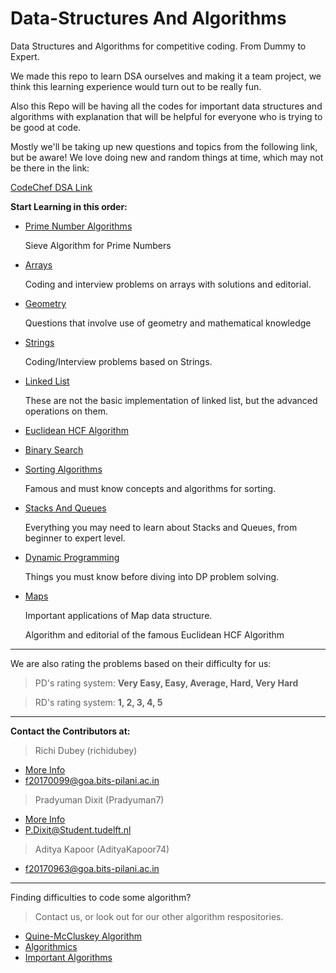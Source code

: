 # Data-Structures And Algorithms
Data Structures and Algorithms for competitive coding. From Dummy to Expert.


We made this repo to learn DSA ourselves and making it a team project, we think this learning experience would turn out to be really fun.

Also this Repo will be having all the codes for important data structures and algorithms with explanation that will be helpful for everyone who is trying to be good at code.

Mostly we'll be taking up new questions and topics from the following link, but be aware! We love doing new and random things at time, which may not be there in the link:

[CodeChef DSA Link](https://www.codechef.com/certification/data-structures-and-algorithms/prepare#foundation)



**Start Learning in this order:**

- [Prime Number Algorithms](https://github.com/richidubey/AwesomeDataStructuresAndAlgorithms/tree/master/Primes)  
  
   Sieve Algorithm for Prime Numbers

  
- [Arrays](https://github.com/richidubey/AwesomeDataStructuresAndAlgorithms/tree/master/Arrays)

   Coding and interview problems on arrays with solutions and editorial.


- [Geometry](https://github.com/richidubey/AwesomeDataStructuresAndAlgorithms/tree/master/Geometry)

   Questions that involve use of geometry and mathematical knowledge

  
- [Strings](https://github.com/richidubey/AwesomeDataStructuresAndAlgorithms/tree/master/Strings)  

   Coding/Interview problems based on Strings.

- [Linked List](https://github.com/richidubey/AwesomeDataStructuresAndAlgorithms/tree/master/Linked%20List)

   These are not the basic implementation of linked list, but the advanced operations on them.

   
- [Euclidean HCF Algorithm](https://github.com/richidubey/AwesomeDataStructuresAndAlgorithms/tree/master/Euclid-s%20GCD%20and%20HCF%20Algorithm)


- [Binary Search](https://github.com/richidubey/AwesomeDataStructuresAndAlgorithms/tree/master/Binary%20Search)


- [Sorting Algorithms](https://github.com/richidubey/AwesomeDataStructuresAndAlgorithms/tree/master/Sorting%20Algorithms)

   Famous and must know concepts and algorithms for sorting.


- [Stacks And Queues](https://github.com/richidubey/AwesomeDataStructuresAndAlgorithms/tree/master/StacksAndQueues)

   Everything you may need to learn about Stacks and Queues, from beginner to expert level.

  
- [Dynamic Programming](https://github.com/richidubey/AwesomeDataStructuresAndAlgorithms/tree/master/Dynamic%20Programming)

   Things you must know before diving into DP problem solving.

 
 - [Maps](https://github.com/richidubey/AwesomeDataStructuresAndAlgorithms/tree/master/Maps)

   Important applications of Map data structure.
  

  

  
   Algorithm and editorial of the famous Euclidean HCF Algorithm
  
***

We are also rating the problems based on their difficulty for us:

> PD's rating system: **Very Easy, Easy, Average, Hard, Very Hard**

> RD's rating system: **1, 2, 3, 4, 5**

***

**Contact the Contributors at:**
   > Richi Dubey (richidubey)    
   - [More Info](https://365arts.me)
   - f20170099@goa.bits-pilani.ac.in
   
   > Pradyuman Dixit (Pradyuman7)
   - [More Info](https://pradyuman7.github.io)
   - P.Dixit@Student.tudelft.nl
 
   > Aditya Kapoor (AdityaKapoor74)
   - f20170963@goa.bits-pilani.ac.in

***

Finding difficulties to code some algorithm?

> Contact us, or look out for our other algorithm respositories.

- [Quine-McCluskey Algorithm](https://github.com/richidubey/Quine-McCluskey-Algorithm-GUI-Implementation)
- [Algorithmics](https://github.com/Pradyuman7/Algorithmics)
- [Important Algorithms](https://github.com/Pradyuman7/ImportantAlgorithms)


	
